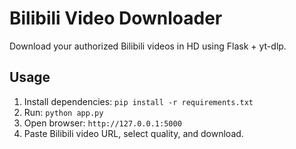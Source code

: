 # Bilibili Video Downloader

Download your authorized Bilibili videos in HD using Flask + yt-dlp.

## Usage

1. Install dependencies: `pip install -r requirements.txt`
2. Run: `python app.py`
3. Open browser: `http://127.0.0.1:5000`
4. Paste Bilibili video URL, select quality, and download.
